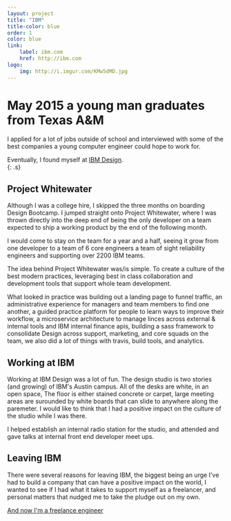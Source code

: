 ```yaml
---
layout: project
title: "IBM"
title-color: blue
order: 1
color: blue
link:
    label: ibm.com
    href: http://ibm.com
logo:
    img: http://i.imgur.com/KMw5dMD.jpg
---
```


# <span class="text--blue">May 2015</span> a young man graduates from Texas A&M

I applied for a lot of jobs outside of school and interviewed with some of the
best companies a young computer engineer could hope to work for.

Eventually, I found myself at [IBM Design](http://ibm.com/design).  
{: .s}

## Project Whitewater

Although I was a college hire, I skipped the three months on boarding Design
Bootcamp. I jumped straight onto Project Whitewater, where I was thrown directly
into the deep end of being the only developer on a team expected to ship a
working product by the end of the following month.

I would come to stay on the team for a year and a half, seeing it grow from one
developer to a team of 6 core engineers a team of sight reliability engineers
and supporting over 2200 IBM teams.

The idea behind Project Whitewater was/is simple. To create a culture of the
best modern practices, leveraging best in class collaboration and development
tools that support whole team development.

What looked in practice was building out a landing page to funnel traffic,
an administrative experience for managers and team members to find one another,
a guided practice platform for people to learn ways to improve their workflow,
a microservice architecture to manage linces across external & internal tools
and IBM internal finance apis, building a sass framework to consolidate Design
across support, marketing, and core squads on the team, we also did a lot of things
with travis, build tools, and analytics.

## Working at IBM

Working at IBM Design was a lot of fun. The design studio is two stories (and growing)
of IBM's Austin campus. All of the desks are white, in an open space,
The floor is either stained concrete or carpet, large meeting areas are surounded
by white boards that can slide to anywhere along the paremeter. I would like to
think that I had a positive impact on the culture of the studio while I was there.

I helped establish an internal radio station for the studio, and attended and
gave talks at internal front end developer meet ups.

## Leaving IBM

There were several reasons for leaving IBM, the biggest being an urge I've had
to build a company that can have a positive impact on the world, I wanted to see
if I had what it takes to support myself as a freelancer, and personal matters
that nudged me to take the pludge out on my own.

[And now I'm a freelance engineer](http://imdevan.com/blog/going-freelance/)
